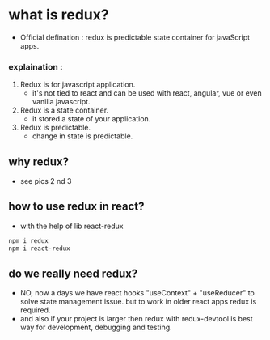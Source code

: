 # what is redux?

- Official defination : redux is predictable state container for javaScript apps.

### explaination :

1. Redux is for javascript application.
   - it's not tied to react and can be used with react, angular, vue or even vanilla javascript.
2. Redux is a state container.
   - it stored a state of your application.
3. Redux is predictable.
   - change in state is predictable.

## why redux?

- see pics 2 nd 3

## how to use redux in react?

- with the help of lib react-redux

```zsh
npm i redux
npm i react-redux
```

## do we really need redux?

- NO, now a days we have react hooks "useContext" + "useReducer" to solve state management issue. but to work in older react apps redux is required.
- and also if your project is larger then redux with redux-devtool is best way for development, debugging and testing.
